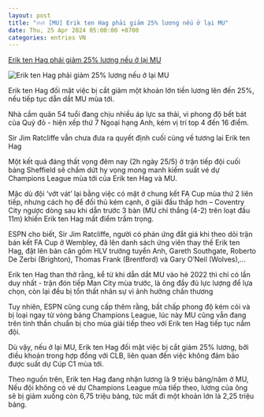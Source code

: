 ```yaml
---
layout: post
title: "🔥🔥 [MU] Erik ten Hag phải giảm 25% lương nếu ở lại MU"
date: Thu, 25 Apr 2024 05:00:00 +0700
categories: entries VN
---
```

[Erik ten Hag phải giảm 25% lương nếu ở lại MU](https://vietnamnet.vn/erik-ten-hag-phai-giam-25-luong-neu-o-lai-mu-2274235.html)

![Erik ten Hag phải giảm 25% lương nếu ở lại MU](https://static-images.vnncdn.net/files/publish/2024/4/24/erik-ten-hag-phai-giam-25-luong-neu-o-lai-mu-1084.jpg)

Erik ten Hag đối mặt việc bị cắt giảm một khoản lớn tiền lương lên đến 25%, nếu tiếp tục dẫn dắt MU mùa tới.

Nhà cầm quân 54 tuổi đang chịu nhiều áp lực sa thải, vì phong độ bết bát của Quỷ đỏ - hiện xếp thứ 7 Ngoại hạng Anh, kém vị trí top 4 đến 16 điểm.

Sir Jim Ratcliffe vẫn chưa đưa ra quyết định cuối cùng về tương lai Erik ten Hag

Một kết quả đáng thất vọng đêm nay (2h ngày 25/5) ở trận tiếp đội cuối bảng Sheffield sẽ chấm dứt hy vọng mong manh kiếm suất vé dự Champions League mùa tới của Erik ten Hag và MU.

Mặc dù đội ‘vớt vát’ lại bằng việc có mặt ở chung kết FA Cup mùa thứ 2 liên tiếp, nhưng cách họ để đối thủ kém cạnh, ở giải đấu thấp hơn – Coventry City ngược dòng sau khi dẫn trước 3 bàn (MU chỉ thắng (4-2) trên loạt đấu 11m) khiến Erik ten Hag mất điểm trầm trọng.

ESPN cho biết, Sir Jim Ratcliffe, người có phản ứng đắt giá khi theo dõi trận bán kết FA Cup ở Wembley, đã lên danh sách ứng viên thay thế Erik ten Hag, đặt lên bàn cân gồm HLV trưởng tuyển Anh, Gareth Southgate, Roberto De Zerbi (Brighton), Thomas Frank (Brentford) và Gary O’Neil (Wolves),...

Erik ten Hag than thở rằng, kể từ khi dẫn dắt MU vào hè 2022 thì chỉ có lần duy nhất - trận đón tiếp Man City mùa trước, là ông đầy đủ lực lượng để lựa chọn, còn lại đều bị tổn thất nhân sự vì ảnh hưởng chấn thương

Tuy nhiên, ESPN cũng cung cấp thêm rằng, bất chấp phong độ kém cỏi và bị loại ngay từ vòng bảng Champions League, lúc này MU cũng vẫn đang trên tinh thần chuẩn bị cho mùa giải tiếp theo với Erik ten Hag tiếp tục nắm đội.

Dù vậy, nếu ở lại MU, Erik ten Hag đối mặt việc bị cắt giảm 25% lương, bởi điều khoản trong hợp đồng với CLB, liên quan đến việc không đảm bảo được suất dự Cúp C1 mùa tới.

Theo nguồn trên, Erik ten Hag đang nhận lương là 9 triệu bảng/năm ở MU, Nếu đội không có vé dự Champions League mùa tiếp theo, lương của ông sẽ bị giảm xuống còn 6,75 triệu bảng, tức mất đi một khoản lớn là 2,25 triệu bảng.

